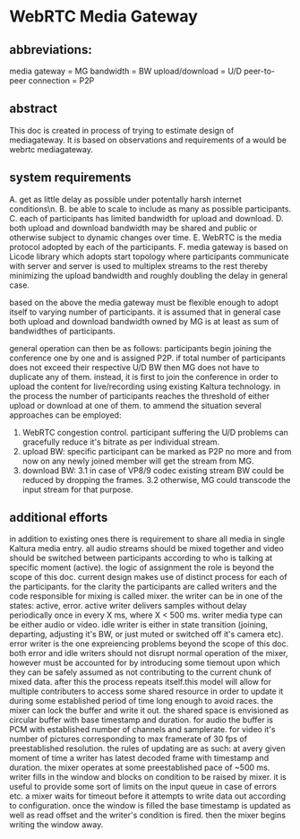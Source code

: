 WebRTC Media Gateway
============

abbreviations:
-------------
media gateway = MG
bandwidth = BW
upload/download = U/D
peer-to-peer connection = P2P

abstract
--------
This doc is created in process of trying to estimate design of mediagateway.
It is based on observations and requirements of a would be webrtc mediagateway.

system requirements
-------------------

A. get as little delay as possible under potentally harsh internet conditions\n.
B. be able to scale to include as many as possible participants.
C. each of participants has limited bandwidth for upload and download.
D. both upload and download bandwidth may be shared and public or otherwise subject to dynamic changes over time.
E. WebRTC is the media protocol adopted by each of the participants.
F. media gateway is based on Licode library which adopts start topology where participants communicate with server
 and server is used to multiplex streams to the rest thereby minimizing the upload bandwidth and roughly doubling the delay
 in general case.
 
 based on the above the media gateway must be flexible enough to adopt itself to varying number of participants.
 it is assumed that in general case both upload and download bandwidth owned by MG is at least as sum of bandwidthes of participants.
 
 general operation can then be as follows:
 participants begin joining the conference one by one and is assigned P2P.
 if total number of participants does not exceed their respective U/D BW then MG does not have to duplicate any of them.
 instead, it is first to join the conference in order to upload the content for live/recording using existing Kaltura technology.
 in the process the number of participants reaches the threshold of either upload or download at one  of them.
 to ammend the situation several approaches can be employed:
 1) WebRTC congestion control. participant suffering the U/D problems can gracefully reduce it's bitrate as per individual stream.
 2) upload BW: specific participant can be marked as P2P no more and from now on any newly joined member will get the stream from MG.
 3) download BW: 
  3.1 in case of VP8/9 codec existing stream BW could be reduced by dropping the frames.
  3.2 otherwise, MG could transcode the input stream for that purpose.
  
additional efforts
------------------

in addition to existing ones there is requirement to share all media in single Kaltura media entry.
all audio streams should be mixed together and video should be switched between participants according to who is talking 
at specific moment (active). the logic of assignment the role is beyond the scope of this doc.
current design makes use of distinct process for each of the participants. for the clarity the participants are called writers
and the code responsible for mixing is called mixer. 
the writer can be in one of the states: active, error.
active writer delivers samples without delay periodically once in every X ms, where X < 500 ms.
writer media type can be either audio or video. 
idle writer is either in state transition (joining, departing, adjusting it's BW, or just muted or switched off it's camera etc).
error writer is the one expreiencing problems beyond the scope of this doc.
both error and idle writers should not disrupt normal operation of the mixer, however must be accounted for by introducing some tiemout
upon which they can be safely assumed as not contributing to the current chunk of mixed data.
after this the process repeats itself.this model will allow for multiple contributers to access some shared resource in order
to update it during some established period of time long enough to avoid races. the mixer can lock the buffer and write it out.
the shared space is envisioned as circular buffer with base timestamp and duration. 
for audio the buffer is PCM with established number of channels and samplerate.
for video it's number of pictures corresponding to max framerate of 30 fps of preestablished resolution.
the rules of updating are as such:
at avery given moment of time a writer has latest decoded frame with timestamp and duration.
the mixer operates at some preestablished pace of ~500 ms.
writer fills in the window and blocks on condition to be raised by mixer.
it is useful to provide some sort of limits on the input queue in case of errors etc.
a mixer waits for timeout before it attempts to write data out according to configuration.
once the window is filled the base timestamp is updated as well as read offset and the writer's condition is fired.
then the mixer begins writing the window away.


